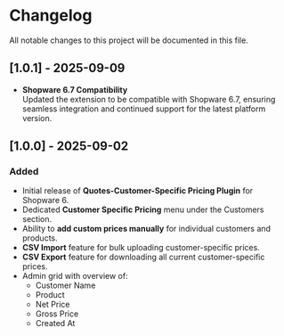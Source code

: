 # Changelog

All notable changes to this project will be documented in this file.

## [1.0.1] - 2025-09-09

- **Shopware 6.7 Compatibility**  
  Updated the extension to be compatible with Shopware 6.7, ensuring seamless integration and continued support for the latest platform version.
  
## [1.0.0] - 2025-09-02
### Added
- Initial release of **Quotes-Customer-Specific Pricing Plugin** for Shopware 6.
- Dedicated **Customer Specific Pricing** menu under the Customers section.
- Ability to **add custom prices manually** for individual customers and products.
- **CSV Import** feature for bulk uploading customer-specific prices.
- **CSV Export** feature for downloading all current customer-specific prices.
- Admin grid with overview of:
  - Customer Name
  - Product
  - Net Price
  - Gross Price
  - Created At
